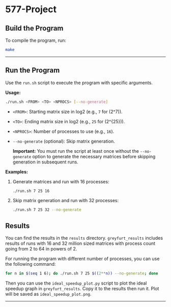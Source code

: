 # 577-Project

## Build the Program
To compile the program, run:
```bash
make
```

---

## Run the Program
Use the `run.sh` script to execute the program with specific arguments.

**Usage:**
```bash
./run.sh <FROM> <TO> <NPROCS> [--no-generate]
```

- `<FROM>`: Starting matrix size in log2 (e.g., `7` for \(2^7\)).
- `<TO>`: Ending matrix size in log2 (e.g., `25` for \(2^{25}\)).
  
- `<NPROCS>`: Number of processes to use (e.g., `16`).
- `--no-generate` (optional): Skip matrix generation.

  **Important:** You must run the script at least once without the `--no-generate` option to generate the necessary matrices before skipping generation in subsequent runs.

**Examples:**
1. Generate matrices and run with 16 processes:
   ```bash
   ./run.sh 7 25 16
   ```

2. Skip matrix generation and run with 32 processes:
   ```bash
   ./run.sh 7 25 32 --no-generate
   ```

## Results
You can find the results in the `results` directory. `greyfurt_results` includes results of runs with 16 and 32 million sized matrices with process count going from 2 to 64 in powers of 2.

For running the program with different number of processes, you can use the following command:
```bash
for n in $(seq 1 6); do ./run.sh 7 25 $((2**n)) --no-generate; done

```

Then you can use the `ideal_speedup_plot.py` script to plot the ideal speedup graph in `greyfurt_results`. Copy it to the results then run it. Plot will be saved as `ideal_speedup_plot.png`.



---

